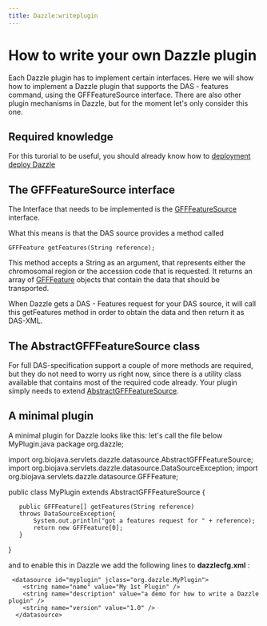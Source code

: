 ```yaml
---
title: Dazzle:writeplugin
---
```


How to write your own Dazzle plugin
===================================

Each Dazzle plugin has to implement certain interfaces. Here we will
show how to implement a Dazzle plugin that supports the DAS - features
command, using the GFFFeatureSource interface. There are also other
plugin mechanisms in Dazzle, but for the moment let's only consider this
one.

Required knowledge
------------------

For this turorial to be useful, you should already know how to
[deployment deploy Dazzle](Dazzle:deploy "wikilink")

The GFFFeatureSource interface
------------------------------

The Interface that needs to be implemented is the
[GFFFeatureSource](http://www.derkholm.net/svn/repos/dazzle/trunk/src/org/biojava/servlets/dazzle/datasource/GFFFeatureSource.java)
interface.

What this means is that the DAS source provides a method called

`GFFFeature getFeatures(String reference);`

This method accepts a String as an argument, that represents either the
chromosomal region or the accession code that is requested. It returns
an array of
[GFFFeature](http://www.derkholm.net/svn/repos/dazzle/trunk/src/org/biojava/servlets/dazzle/datasource/GFFFeature.java)
objects that contain the data that should be transported.

When Dazzle gets a DAS - Features request for your DAS source, it will
call this getFeatures method in order to obtain the data and then return
it as DAS-XML.

The AbstractGFFFeatureSource class
----------------------------------

For full DAS-specification support a couple of more methods are
required, but they do not need to worry us right now, since there is a
utility class available that contains most of the required code already.
Your plugin simply needs to extend
[AbstractGFFFeatureSource](http://www.derkholm.net/svn/repos/dazzle/trunk/src/org/biojava/servlets/dazzle/datasource/AbstractGFFFeatureSource.java).

A minimal plugin
----------------

A minimal plugin for Dazzle looks like this: let's call the file below
MyPlugin.java <java> package org.dazzle;

import org.biojava.servlets.dazzle.datasource.AbstractGFFFeatureSource;
import org.biojava.servlets.dazzle.datasource.DataSourceException;
import org.biojava.servlets.dazzle.datasource.GFFFeature;

public class MyPlugin extends AbstractGFFFeatureSource {

`   public GFFFeature[] getFeatures(String reference) `  
`   throws DataSourceException{`  
`       System.out.println("got a features request for " + reference);`  
`       return new GFFFeature[0];`  
`   }`

} </java>

and to enable this in Dazzle we add the following lines to
**dazzlecfg.xml** :

     <datasource id="myplugin" jclass="org.dazzle.MyPlugin">
        <string name="name" value="My 1st Plugin" />
        <string name="description" value="a demo for how to write a Dazzle plugin" />
        <string name="version" value="1.0" />
      </datasource>

